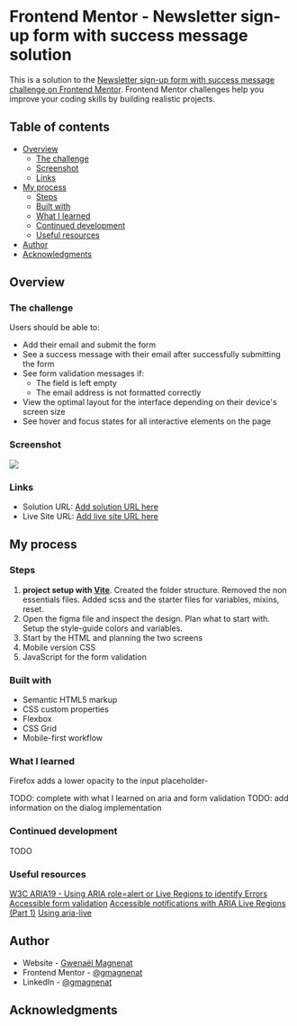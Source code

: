 # Frontend Mentor - Newsletter sign-up form with success message solution

This is a solution to the [Newsletter sign-up form with success message challenge on Frontend Mentor](https://www.frontendmentor.io/challenges/newsletter-signup-form-with-success-message-3FC1AZbNrv). Frontend Mentor challenges help you improve your coding skills by building realistic projects.

## Table of contents

- [Overview](#overview)
  - [The challenge](#the-challenge)
  - [Screenshot](#screenshot)
  - [Links](#links)
- [My process](#my-process)
  - [Steps](#steps)
  - [Built with](#built-with)
  - [What I learned](#what-i-learned)
  - [Continued development](#continued-development)
  - [Useful resources](#useful-resources)
- [Author](#author)
- [Acknowledgments](#acknowledgments)

## Overview

### The challenge

Users should be able to:

- Add their email and submit the form
- See a success message with their email after successfully submitting the form
- See form validation messages if:
  - The field is left empty
  - The email address is not formatted correctly
- View the optimal layout for the interface depending on their device's screen size
- See hover and focus states for all interactive elements on the page

### Screenshot

![](./screenshot.jpg)

### Links

- Solution URL: [Add solution URL here](https://your-solution-url.com)
- Live Site URL: [Add live site URL here](https://your-live-site-url.com)

## My process

### Steps

1. **project setup with [Vite](https://vitejs.dev/)**. Created the folder structure. Removed the non essentials files.
   Added scss and the starter files for variables, mixins, reset.
2. Open the figma file and inspect the design. Plan what to start with. Setup the style-guide colors and variables.
3. Start by the HTML and planning the two screens
4. Mobile version CSS
5. JavaScript for the form validation

### Built with

- Semantic HTML5 markup
- CSS custom properties
- Flexbox
- CSS Grid
- Mobile-first workflow

### What I learned

Firefox adds a lower opacity to the input placeholder-

TODO: complete with what I learned on aria and form validation
TODO: add information on the dialog implementation

### Continued development

TODO

### Useful resources

[W3C ARIA19 - Using ARIA role=alert or Live Regions to identify Errors](https://www.w3.org/TR/WCAG20-TECHS/ARIA19.html)
[Accessible form validation](https://www.smashingmagazine.com/2023/02/guide-accessible-form-validation/)
[Accessible notifications with ARIA Live Regions (Part 1)](https://www.sarasoueidan.com/blog/accessible-notifications-with-aria-live-regions-part-1/)
[Using aria-live](https://bitsofco.de/using-aria-live/)

## Author

- Website - [Gwenaël Magnenat](https://gmagnenat.com)
- Frontend Mentor - [@gmagnenat](https://www.frontendmentor.io/profile/gmagnenat)
- LinkedIn - [@gmagnenat](https://www.linkedin.com/in/gmagnenat)

## Acknowledgments
